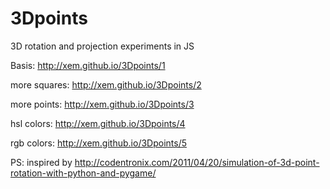 # 3Dpoints

3D rotation and projection experiments in JS

Basis: http://xem.github.io/3Dpoints/1

more squares: http://xem.github.io/3Dpoints/2

more points: http://xem.github.io/3Dpoints/3

hsl colors: http://xem.github.io/3Dpoints/4

rgb colors: http://xem.github.io/3Dpoints/5

PS: inspired by http://codentronix.com/2011/04/20/simulation-of-3d-point-rotation-with-python-and-pygame/